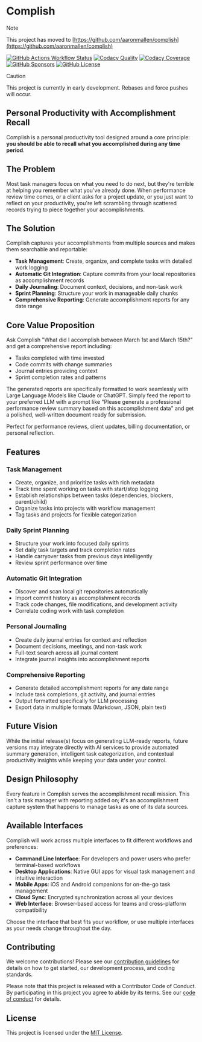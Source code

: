 # Complish

> [!NOTE]
> This project has moved to [https://github.com/aaronmallen/complish](https://github.com/aaronmallen/complish)

[![GitHub Actions Workflow Status][build-badge]][build-status]
[![Codacy Quality][codacy-quality-badge]][codacy]
[![Codacy Coverage][codacy-coverage-badge]][codacy-coverage]
[![GitHub Sponsors][sponsor-badge]][sponsor]
[![GitHub License][license-badge]][license]

> [!CAUTION]
> This project is currently in early development. Rebases and force pushes will occur.

## Personal Productivity with Accomplishment Recall

Complish is a personal productivity tool designed around a core principle: **you should be able to recall what you
accomplished during any time period**.

## The Problem

Most task managers focus on what you need to do next, but they're terrible at helping you remember what you've already
done. When performance review time comes, or a client asks for a project update, or you just want to reflect on your
productivity, you're left scrambling through scattered records trying to piece together your accomplishments.

## The Solution

Complish captures your accomplishments from multiple sources and makes them searchable and reportable:

- **Task Management**: Create, organize, and complete tasks with detailed work logging
- **Automatic Git Integration**: Capture commits from your local repositories as accomplishment records
- **Daily Journaling**: Document context, decisions, and non-task work
- **Sprint Planning**: Structure your work in manageable daily chunks
- **Comprehensive Reporting**: Generate accomplishment reports for any date range

## Core Value Proposition

Ask Complish "What did I accomplish between March 1st and March 15th?" and get a comprehensive report including:

- Tasks completed with time invested
- Code commits with change summaries
- Journal entries providing context
- Sprint completion rates and patterns

The generated reports are specifically formatted to work seamlessly with Large Language Models like Claude or ChatGPT.
Simply feed the report to your preferred LLM with a prompt like "Please generate a professional performance review
summary based on this accomplishment data" and get a polished, well-written document ready for submission.

Perfect for performance reviews, client updates, billing documentation, or personal reflection.

## Features

### Task Management

- Create, organize, and prioritize tasks with rich metadata
- Track time spent working on tasks with start/stop logging
- Establish relationships between tasks (dependencies, blockers, parent/child)
- Organize tasks into projects with workflow management
- Tag tasks and projects for flexible categorization

### Daily Sprint Planning

- Structure your work into focused daily sprints
- Set daily task targets and track completion rates
- Handle carryover tasks from previous days intelligently
- Review sprint performance over time

### Automatic Git Integration

- Discover and scan local git repositories automatically
- Import commit history as accomplishment records
- Track code changes, file modifications, and development activity
- Correlate coding work with task completion

### Personal Journaling

- Create daily journal entries for context and reflection
- Document decisions, meetings, and non-task work
- Full-text search across all journal content
- Integrate journal insights into accomplishment reports

### Comprehensive Reporting

- Generate detailed accomplishment reports for any date range
- Include task completions, git activity, and journal entries
- Output formatted specifically for LLM processing
- Export data in multiple formats (Markdown, JSON, plain text)

## Future Vision

While the initial release(s) focus on generating LLM-ready reports, future versions may integrate directly with AI
services to provide automated summary generation, intelligent task categorization, and contextual productivity insights
while keeping your data under your control.

## Design Philosophy

Every feature in Complish serves the accomplishment recall mission. This isn't a task manager with reporting added on;
it's an accomplishment capture system that happens to manage tasks as one of its data sources.

## Available Interfaces

Complish will work across multiple interfaces to fit different workflows and preferences:

- **Command Line Interface**: For developers and power users who prefer terminal-based workflows
- **Desktop Applications**: Native GUI apps for visual task management and intuitive interaction
- **Mobile Apps**: iOS and Android companions for on-the-go task management
- **Cloud Sync**: Encrypted synchronization across all your devices
- **Web Interface**: Browser-based access for teams and cross-platform compatibility

Choose the interface that best fits your workflow, or use multiple interfaces as your needs change throughout the day.

## Contributing

We welcome contributions! Please see our [contribution guidelines][contributing-md] for details on how to get started,
our development process, and coding standards.

Please note that this project is released with a Contributor Code of Conduct. By participating in this project you agree
to abide by its terms. See our [code of conduct][code-of-conduct-md] for details.

## License

This project is licensed under the [MIT License][license].

[build-badge]:
https://img.shields.io/github/actions/workflow/status/aaronmallen/complish-dev/build.yml?branch=main&style=for-the-badge&logo=githubactions&logoColor=white
[build-status]: https://github.com/aaronmallen/complish-dev/actions/workflows/build.yml
[code-of-conduct-md]: https://github.com/aaronmallen/complish-dev/blob/main/docs/CODE_OF_CONDUCT.md
[codacy]: https://app.codacy.com/gh/aaronmallen/complish-dev
[codacy-coverage]: https://app.codacy.com/gh/aaronmallen/complish-dev/coverage
[codacy-coverage-badge]: https://img.shields.io/codacy/coverage/c159dfde33fd47e6b755718c7dc24c78?style=for-the-badge&logo=codacy
[codacy-quality-badge]: https://img.shields.io/codacy/grade/c159dfde33fd47e6b755718c7dc24c78?style=for-the-badge&logo=codacy
[contributing-md]: https://github.com/aaronmallen/complish-dev/blob/main/docs/CONTRIBUTING.md
[license]: https://github.com/aaronmallen/complish-dev/blob/main/LICENSE
[license-badge]: https://img.shields.io/github/license/aaronmallen/complish-dev?style=for-the-badge&color=blue
[sponsor]: https://github.com/sponsors/aaronmallen
[sponsor-badge]:
https://img.shields.io/github/sponsors/aaronmallen?style=for-the-badge&logo=githubsponsors&logoColor=white
